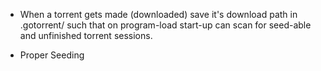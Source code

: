 



- When a torrent gets made (downloaded) save it's download path in .gotorrent/<infohash> such that
    on program-load start-up can scan for seed-able and unfinished torrent sessions.

- Proper Seeding
